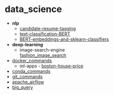 # data_science
* **nlp** <br>
   * [candidate-resume-tagging](https://github.com/SHRIDHARKN/data_science/tree/main/nlp/candidate_n_resume_tagging)<br>
   * [text-classification-BERT](https://github.com/SHRIDHARKN/data_science/blob/main/nlp/bert/Text%20Classification%20Using%20BERT.ipynb)<br>
   * [BERT-embeddings-and-sklearn-classifiers](https://github.com/SHRIDHARKN/data_science/blob/main/nlp/bert/Text_classification_using_BERT_embeddings_and_sklearn_classifiers.ipynb)<br>
* **deep-learning** <br>
  - image-search-engine<br>
    [fashion_image_search](https://github.com/SHRIDHARKN/data_science/blob/main/deep_learning/image_search_engine)<br>
* [docker_commands](https://github.com/SHRIDHARKN/data_science/blob/main/docker/docker_commands.md)<br>
  - ml-apps - [boston-house-price](https://github.com/SHRIDHARKN/data_science/blob/main/docker/boston-hp-pred-app/project.md)
* [conda_commands](https://github.com/SHRIDHARKN/data_science/blob/main/conda_envs.md)<br>
* [git_commands](https://github.com/SHRIDHARKN/data_science/blob/main/git_cmds/git_commands.md)<br>
* [apache_airflow](https://github.com/SHRIDHARKN/data_science/blob/main/apache_airflow/apache_airflow_readme.md)<br>
* [big_query](https://github.com/SHRIDHARKN/data_science/tree/main/big_query)<br>
